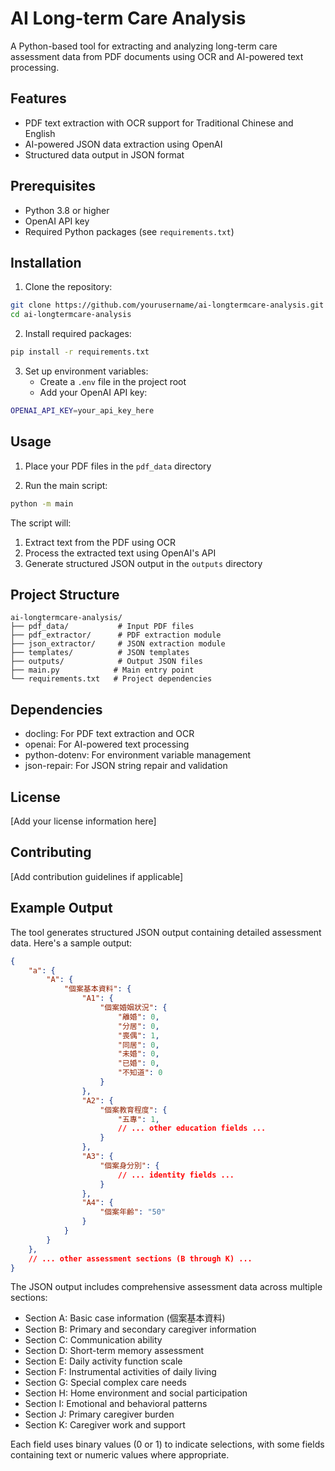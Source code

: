 # AI Long-term Care Analysis

A Python-based tool for extracting and analyzing long-term care assessment data from PDF documents using OCR and AI-powered text processing.

## Features

- PDF text extraction with OCR support for Traditional Chinese and English
- AI-powered JSON data extraction using OpenAI
- Structured data output in JSON format

## Prerequisites

- Python 3.8 or higher
- OpenAI API key
- Required Python packages (see `requirements.txt`)

## Installation

1. Clone the repository:
```bash
git clone https://github.com/yourusername/ai-longtermcare-analysis.git
cd ai-longtermcare-analysis
```

2. Install required packages:
```bash
pip install -r requirements.txt
```

3. Set up environment variables:
   - Create a `.env` file in the project root
   - Add your OpenAI API key:
```bash
OPENAI_API_KEY=your_api_key_here
```

## Usage

1. Place your PDF files in the `pdf_data` directory

2. Run the main script:
```bash
python -m main
```

The script will:
1. Extract text from the PDF using OCR
2. Process the extracted text using OpenAI's API
3. Generate structured JSON output in the `outputs` directory

## Project Structure

```
ai-longtermcare-analysis/
├── pdf_data/           # Input PDF files
├── pdf_extractor/      # PDF extraction module
├── json_extractor/     # JSON extraction module
├── templates/          # JSON templates
├── outputs/            # Output JSON files
├── main.py            # Main entry point
└── requirements.txt   # Project dependencies
```

## Dependencies

- docling: For PDF text extraction and OCR
- openai: For AI-powered text processing
- python-dotenv: For environment variable management
- json-repair: For JSON string repair and validation

## License

[Add your license information here]

## Contributing

[Add contribution guidelines if applicable]

## Example Output

The tool generates structured JSON output containing detailed assessment data. Here's a sample output:

```json
{
    "a": {
        "A": {
            "個案基本資料": {
                "A1": {
                    "個案婚姻狀況": {
                        "離婚": 0,
                        "分居": 0,
                        "喪偶": 1,
                        "同居": 0,
                        "未婚": 0,
                        "已婚": 0,
                        "不知道": 0
                    }
                },
                "A2": {
                    "個案教育程度": {
                        "五專": 1,
                        // ... other education fields ...
                    }
                },
                "A3": {
                    "個案身分別": {
                        // ... identity fields ...
                    }
                },
                "A4": {
                    "個案年齡": "50"
                }
            }
        }
    },
    // ... other assessment sections (B through K) ...
}
```

The JSON output includes comprehensive assessment data across multiple sections:
- Section A: Basic case information (個案基本資料)
- Section B: Primary and secondary caregiver information
- Section C: Communication ability
- Section D: Short-term memory assessment
- Section E: Daily activity function scale
- Section F: Instrumental activities of daily living
- Section G: Special complex care needs
- Section H: Home environment and social participation
- Section I: Emotional and behavioral patterns
- Section J: Primary caregiver burden
- Section K: Caregiver work and support

Each field uses binary values (0 or 1) to indicate selections, with some fields containing text or numeric values where appropriate.
